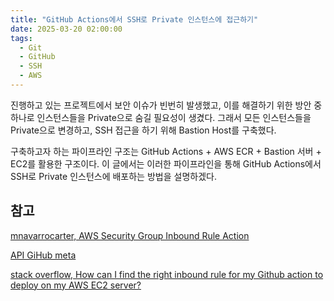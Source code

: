 ```yaml
---
title: "GitHub Actions에서 SSH로 Private 인스턴스에 접근하기"
date: 2025-03-20 02:00:00
tags:
  - Git
  - GitHub
  - SSH
  - AWS
---
```


진행하고 있는 프로젝트에서 보안 이슈가 빈번히 발생했고, 이를 해결하기 위한 방안 중 하나로 인스턴스들을 Private으로 숨길 필요성이 생겼다.
그래서 모든 인스턴스들을 Private으로 변경하고, SSH 접근을 하기 위해 Bastion Host를 구축했다.

구축하고자 하는 파이프라인 구조는 GitHub Actions + AWS ECR + Bastion 서버 + EC2를 활용한 구조이다.
이 글에서는 이러한 파이프라인을 통해 GitHub Actions에서 SSH로 Private 인스턴스에 배포하는 방법을 설명하겠다.

## 참고

[mnavarrocarter, AWS Security Group Inbound Rule Action](https://github.com/marketplace/actions/aws-security-group-inbound-rule-action)

[API GiHub meta](https://api.github.com/meta)

[stack overflow, How can I find the right inbound rule for my Github action to deploy on my AWS EC2 server?](https://stackoverflow.com/questions/63642807/how-can-i-find-the-right-inbound-rule-for-my-github-action-to-deploy-on-my-aws-e)